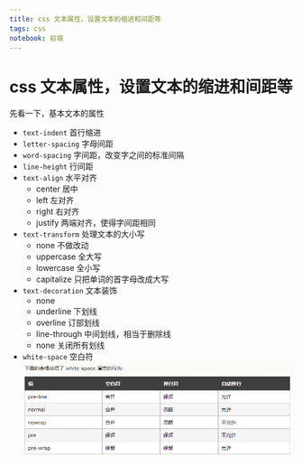 ```yaml
---
title: css 文本属性，设置文本的缩进和间距等
tags: css
notebook: 前端
---
```

# css 文本属性，设置文本的缩进和间距等
先看一下，基本文本的属性
- `text-indent` 首行缩进
- `letter-spacing` 字母间距
- `word-spacing` 字间距，改变字之间的标准间隔
- `line-height` 行间距
- `text-align` 水平对齐
  - center 居中
  - left 左对齐
  - right 右对齐
  - justify 两端对齐，使得字间距相同
- `text-transform` 处理文本的大小写
  - none 不做改动
  - uppercase 全大写
  - lowercase 全小写
  - capitalize 只把单词的首字母改成大写
- `text-decoration` 文本装饰
  - none
  - underline 下划线
  - overline 订部划线
  - line-through 中间划线，相当于删除线
  - none 关闭所有划线
- `white-space` 空白符
![](https://raw.githubusercontent.com/heihuahe/myGallery/master/noteImage/20190712115939.png)

